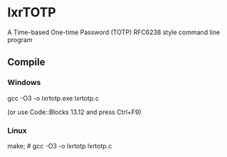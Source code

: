 # lxrTOTP
A Time-based One-time Password (TOTP) RFC6238 style command line program

## Compile ##
### Windows
gcc -O3 -o lxrtotp.exe lxrtotp.c

(or use Code::Blocks 13.12 and press Ctrl+F9)
### Linux
make; # gcc -O3 -o lxrtotp lxrtotp.c
